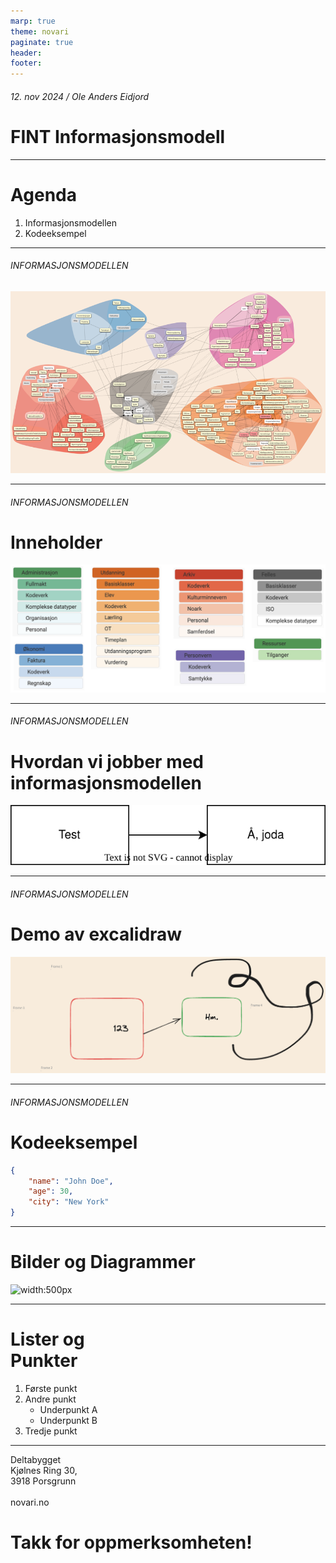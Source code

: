 ```yaml
---
marp: true
theme: novari
paginate: true
header:
footer:
---
```


<!-- _class: forside-a -->
###### 12. nov 2024 / Ole Anders Eidjord
# FINT Informasjonsmodell 

---

# Agenda

1. Informasjonsmodellen
1. Kodeeksempel

---

###### INFORMASJONSMODELLEN
![FINT Informasjonsmodell](./images/informasjonsmodellen.png)
<!-- _footer: "[https://informasjonsmodellen.felleskomponent.no](https://informasjonsmodell.felleskomponent.no/)" -->

---

###### INFORMASJONSMODELLEN
# Inneholder
![FINT Informasjonsmodell](./images/informasjonsmodell-omrader.png)

---

###### INFORMASJONSMODELLEN
# Hvordan vi jobber med informasjonsmodellen
![](./drawio/informasjonslaget-workflow.drawio.svg)

---

###### INFORMASJONSMODELLEN
# Demo av excalidraw
![](./excalidraw/workflow.excalidraw.png)


---

###### INFORMASJONSMODELLEN

# Kodeeksempel 

```json
{
    "name": "John Doe",
    "age": 30,
    "city": "New York"
}
```

---

# Bilder og Diagrammer

![width:500px](https://picsum.photos/800/600)

---

# Lister og <br> Punkter

1. Første punkt
2. Andre punkt
   - Underpunkt A
   - Underpunkt B
3. Tredje punkt

---

<!-- _class: sisteside-a -->
<p>Deltabygget<br/>Kjølnes Ring 30,<br/>3918 Porsgrunn<br/><br/>novari.no</p>

# Takk for oppmerksomheten!
<!-- _footer: "Presentasjonen finnes på: [https://github.no/fintlabs/](https://github.no/fintlabs/)" -->